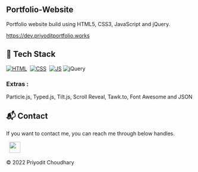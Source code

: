 ## Portfolio-Website
Portfolio website build using HTML5, CSS3, JavaScript and jQuery.

https://dev.priyoditportfolio.works



## 📌 Tech Stack
[![HTML](https://img.shields.io/badge/html5%20-%23E34F26.svg?&style=for-the-badge&logo=html5&logoColor=white)](https://github.com/jigar-sable/Portfolio-Website/search?l=html)&nbsp;
[![CSS](https://img.shields.io/badge/css3%20-%231572B6.svg?&style=for-the-badge&logo=css3&logoColor=white)](https://github.com/jigar-sable/Portfolio-Website/search?l=css)&nbsp;
[![JS](https://img.shields.io/badge/javascript%20-%23323330.svg?&style=for-the-badge&logo=javascript&logoColor=%23F7DF1E)](https://github.com/jigar-sable/Portfolio-Website/search?l=javascript)
<img alt="jQuery" src="https://img.shields.io/badge/jquery-%230769AD.svg?style=for-the-badge&logo=jquery&logoColor=white"/>

### Extras : 
Particle.js, Typed.js, Tilt.js, Scroll Reveal, Tawk.to, Font Awesome and JSON


<h2>📬 Contact</h2>


If you want to contact me, you can reach me through below handles.

&nbsp;&nbsp;<a href="https://www.linkedin.com/in/priyodit-choudhary-789787207/"><img src="https://www.felberpr.com/wp-content/uploads/linkedin-logo.png" width="30"></img></a>

© 2022 Priyodit Choudhary



